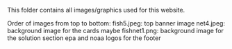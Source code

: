 This folder contains all images/graphics used for this website.

Order of images from top to bottom:
fish5.jpeg: top banner image
net4.jpeg: background image for the cards maybe
fishnet1.png: background image for the solution section
epa and noaa logos for the footer

